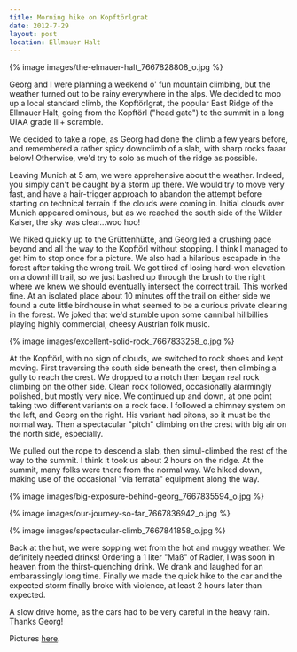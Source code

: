 ```yaml
---
title: Morning hike on Kopftörlgrat
date: 2012-7-29
layout: post
location: Ellmauer Halt
---
```


{% image images/the-elmauer-halt_7667828808_o.jpg %}
  
Georg and I were planning a weekend o' fun mountain climbing, but
the weather turned out to be rainy everywhere in the alps. We decided to
mop up a local standard climb, the Kopftörlgrat, the popular East Ridge
of the Ellmauer Halt, going from the Kopftörl ("head gate") to the summit
in a long UIAA grade III+ scramble.
  
  
We decided to take a rope, as Georg had done the climb a few years before,
and remembered a rather spicy downclimb of a slab, with sharp rocks faaar
below! Otherwise, we'd try to solo as much of the ridge as possible.
  
  
Leaving Munich at 5 am, we were apprehensive about the weather. Indeed,
you simply can't be caught by a storm up there. We would try to move very
fast, and have a hair-trigger approach to abandon the attempt before starting
on technical terrain if the clouds were coming in. Initial clouds over
Munich appeared ominous, but as we reached the south side of the Wilder
Kaiser, the sky was clear...woo hoo!
  
  
  
We hiked quickly up to the Grüttenhütte, and Georg led a crushing pace
beyond and all the way to the Kopftörl without stopping. I think I managed
to get him to stop once for a picture. We also had a hilarious escapade
in the forest after taking the wrong trail. We got tired of losing hard-won
elevation on a downhill trail, so we just bashed up through the brush to
the right where we knew we should eventually intersect the correct trail.
This worked fine. At an isolated place about 10 minutes off the trail on
either side we found a cute little birdhouse in what seemed to be a curious
private clearing in the forest. We joked that we'd stumble upon some cannibal
hillbillies playing highly commercial, cheesy Austrian folk music.
  
  
  
{% image images/excellent-solid-rock_7667833258_o.jpg %}
  
  
At the Kopftörl, with no sign of clouds, we switched to rock shoes
and kept moving. First traversing the south side beneath the crest, then
climbing a gully to reach the crest. We dropped to a notch then began real
rock climbing on the other side. Clean rock followed, occasionally alarmingly
polished, but mostly very nice. We continued up and down, at one point
taking two different variants on a rock face. I followed a chimney system
on the left, and Georg on the right. His variant had pitons, so it must
be the normal way. Then a spectacular "pitch" climbing on the crest with
big air on the north side, especially.
  
  
We pulled out the rope to descend a slab, then simul-climbed the rest
of the way to the summit. I think it took us about 2 hours on the ridge.
At the summit, many folks were there from the normal way. We hiked down,
making use of the occasional "via ferrata" equipment along the way.
  
  
{% image images/big-exposure-behind-georg_7667835594_o.jpg %}
  
{% image images/our-journey-so-far_7667836942_o.jpg %}
  
{% image images/spectacular-climb_7667841858_o.jpg %}
  
  
Back at the hut, we were sopping wet from the hot and muggy weather. We
definitely needed drinks! Ordering a 1 liter "Maß" of Radler, I was soon
in heaven from the thirst-quenching drink. We drank and laughed for an
embarassingly long time. Finally we made the quick hike to the car and
the expected storm finally broke with violence, at least 2 hours later
than expected.
  
  
A slow drive home, as the cars had to be very careful in the heavy rain.
Thanks Georg!
  
  
Pictures [here](https://www.flickr.com/photos/ripsawridge/sets/72157630801539848).
